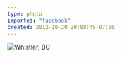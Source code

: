 ```yaml
---
type: photo
imported: "facebook"
created: 2012-10-20 20:08:45-07:00
---
```

![Whistler, BC](/media/images/photos/2012/10/whistler.jpg)

